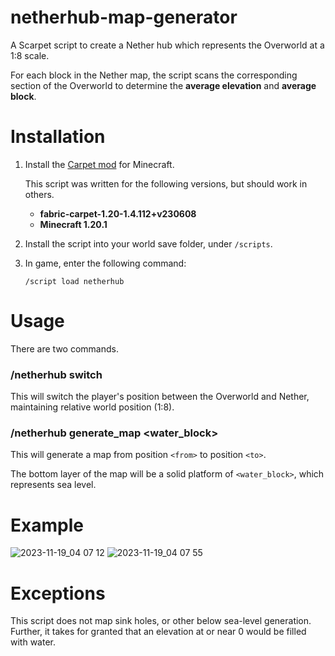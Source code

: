 # netherhub-map-generator
A Scarpet script to create a Nether hub which represents the Overworld at a 1:8 scale.

For each block in the Nether map, the script scans the corresponding section of the Overworld to determine the **average elevation** and **average block**.

# Installation
1) Install the [Carpet mod](https://github.com/gnembon/fabric-carpet) for Minecraft.

   This script was written for the following versions, but should work in others.
   - **fabric-carpet-1.20-1.4.112+v230608**
   - **Minecraft 1.20.1**

2) Install the script into your world save folder, under `/scripts`.
3) In game, enter the following command:

   `/script load netherhub`

# Usage

There are two commands.

### /netherhub switch
This will switch the player's position between the Overworld and Nether, maintaining relative world position (1:8).

### /netherhub generate_map <from> <to> <water_block>
This will generate a map from position `<from>` to position `<to>`. 

The bottom layer of the map will be a solid platform of `<water_block>`, which represents sea level.

# Example
![2023-11-19_04 07 12](https://github.com/remcmanu/netherhub-map-generator/assets/54556405/e5f70d7a-e54f-4582-8fc5-8bf1c47d0d37)
![2023-11-19_04 07 55](https://github.com/remcmanu/netherhub-map-generator/assets/54556405/6b139187-ba0d-4622-a7a8-3c546f788019)

# Exceptions

This script does not map sink holes, or other below sea-level generation. Further, it takes for granted that an elevation at or near 0 would be filled with water.

